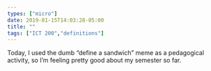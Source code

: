 ```yaml
---
types: ["micro"]
date: 2019-01-15T14:03:28-05:00
title: ""
tags: ["ICT 200","definitions"]
---
```

Today, I used the dumb “define a sandwich” meme as a pedagogical activity, so I’m feeling pretty good about my semester so far.
